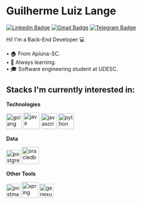 # Guilherme Luiz Lange

[![Linkedin Badge](https://img.shields.io/badge/-LinkedIn-blue?style=for-the-badge&logo=Linkedin&logoColor=white&link=https://www.linkedin.com/in/guilhermelange/)](https://www.linkedin.com/in/guilhermelange/)
[![Gmail Badge](https://img.shields.io/badge/-Gmail-c14438?style=for-the-badge&logo=Gmail&logoColor=white&link=mailto:gui.luizlange@gmail.com)](mailto:gui.luizlange@gmail.com)
[![Telegram Badge](https://img.shields.io/badge/-Telegram-1ca0f1?style=for-the-badge&labelColor=1ca0f1&logo=telegram&logoColor=white&link=https://t.me/guilhermelange)](https://t.me/guilhermelange)

<p>
  Hi! I'm a Back-End Developer 💻
</p>
• 🏠 From Apiúna-SC.<br/>
• 👻 Always learning.<br/>
• 🎓 Software engineering student at UDESC.
<br/>

## Stacks I'm currently interested in:

**Technologies**
<p>
<img title="GoLang" height="42" src="https://img.icons8.com/color/48/000000/golang.png" alt="golang"/>
<img title="Java" height="44" src="https://img.icons8.com/color/50/000000/java-coffee-cup-logo.png" alt="java"/>
<img title="JavaScript" height="42" src="https://img.icons8.com/color/48/000000/javascript.png" alt="javascript"/>
<img title="Python" height="42" src="https://img.icons8.com/color/50/000000/python.png" alt="python"/>
</p>

**Data**
<p>
<img title="PostgreSQL" height="38" src="https://cdn.iconscout.com/icon/free/png-256/postgresql-8-1175119.png" alt="postgresql"/>
<img title="Oracle DB" height="46" src="https://img.icons8.com/plasticine/50/000000/oracle-pl-sql--v3.png" alt="oracledb"/>
</p>

**Other Tools**
<p>
<img title="Postman" height="38" src="https://sdtimes.com/wp-content/uploads/2018/08/logo-glyph.png" alt="postman"/>
<img title="Spring" height="43" src="https://img.icons8.com/color/48/000000/spring-logo.png" alt="spring"/>
<img title="Genexus" height="38" src="https://images.g2crowd.com/uploads/product/image/large_detail/large_detail_d66784c9b1c6280ddf07e1d084a10b72/genexus.png" alt="genexus"/>
</p>
